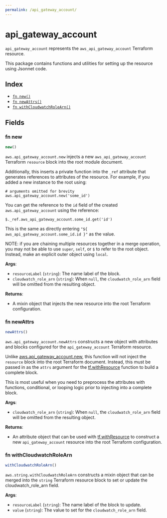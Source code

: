 ```yaml
---
permalink: /api_gateway_account/
---
```


# api_gateway_account

`api_gateway_account` represents the `aws_api_gateway_account` Terraform resource.



This package contains functions and utilities for setting up the resource using Jsonnet code.


## Index

* [`fn new()`](#fn-new)
* [`fn newAttrs()`](#fn-newattrs)
* [`fn withCloudwatchRoleArn()`](#fn-withcloudwatchrolearn)

## Fields

### fn new

```ts
new()
```


`aws.api_gateway_account.new` injects a new `aws_api_gateway_account` Terraform `resource`
block into the root module document.

Additionally, this inserts a private function into the `_ref` attribute that generates references to attributes of the
resource. For example, if you added a new instance to the root using:

    # arguments omitted for brevity
    aws.api_gateway_account.new('some_id')

You can get the reference to the `id` field of the created `aws.api_gateway_account` using the reference:

    $._ref.aws_api_gateway_account.some_id.get('id')

This is the same as directly entering `"${ aws_api_gateway_account.some_id.id }"` as the value.

NOTE: if you are chaining multiple resources together in a merge operation, you may not be able to use `super`, `self`,
or `$` to refer to the root object. Instead, make an explicit outer object using `local`.

**Args**:
  - `resourceLabel` (`string`): The name label of the block.
  - `cloudwatch_role_arn` (`string`):  When `null`, the `cloudwatch_role_arn` field will be omitted from the resulting object.

**Returns**:
- A mixin object that injects the new resource into the root Terraform configuration.


### fn newAttrs

```ts
newAttrs()
```


`aws.api_gateway_account.newAttrs` constructs a new object with attributes and blocks configured for the `api_gateway_account`
Terraform resource.

Unlike [aws.api_gateway_account.new](#fn-new), this function will not inject the `resource`
block into the root Terraform document. Instead, this must be passed in as the `attrs` argument for the
[tf.withResource](https://github.com/tf-libsonnet/core/tree/main/docs#fn-withresource) function to build a complete block.

This is most useful when you need to preprocess the attributes with functions, conditional, or looping logic prior to
injecting into a complete block.

**Args**:
  - `cloudwatch_role_arn` (`string`):  When `null`, the `cloudwatch_role_arn` field will be omitted from the resulting object.

**Returns**:
  - An attribute object that can be used with [tf.withResource](https://github.com/tf-libsonnet/core/tree/main/docs#fn-withresource) to construct a new `api_gateway_account` resource into the root Terraform configuration.


### fn withCloudwatchRoleArn

```ts
withCloudwatchRoleArn()
```

`aws.string.withCloudwatchRoleArn` constructs a mixin object that can be merged into the `string`
Terraform resource block to set or update the cloudwatch_role_arn field.



**Args**:
  - `resourceLabel` (`string`): The name label of the block to update.
  - `value` (`string`): The value to set for the `cloudwatch_role_arn` field.

